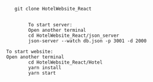 


      		     git clone HotelWebsite_React


                      To start server:    
                      Open another terminal
                      cd HotelWebsite_React/json_server
                      json-server --watch db.json -p 3001 -d 2000

		      To start website:     
		      Open another terminal
                      cd HotelWebsite_React/Hotel
                      yarn install
                      yarn start
